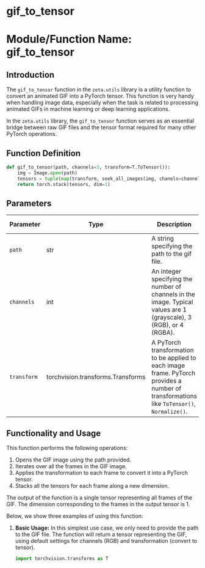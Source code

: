 # gif_to_tensor

# Module/Function Name: gif_to_tensor

## Introduction

The `gif_to_tensor` function in the `zeta.utils` library is a utility function to convert an animated GIF into a PyTorch tensor. This function is very handy when handling image data, especially when the task is related to processing animated GIFs in machine learning or deep learning applications. 

In the `zeta.utils` library, the `gif_to_tensor` function serves as an essential bridge between raw GIF files and the tensor format required for many other PyTorch operations. 

## Function Definition

```python
def gif_to_tensor(path, channels=3, transform=T.ToTensor()):
    img = Image.open(path)
    tensors = tuple(map(transform, seek_all_images(img, chanels=channels)))
    return torch.stack(tensors, dim=1)
```

## Parameters

| Parameter   | Type                               | Description                                                                                                                               | Default Value         |
|-------------|------------------------------------|-------------------------------------------------------------------------------------------------------------------------------------------|-----------------------|
| `path`        | str                                | A string specifying the path to the gif file.                                                                                              | None                  |
| `channels`    | int                                | An integer specifying the number of channels in the image. Typical values are 1 (grayscale), 3 (RGB), or 4 (RGBA).                        | 3 (RGB)               |
| `transform`   | torchvision.transforms.Transforms | A PyTorch transformation to be applied to each image frame. PyTorch provides a number of transformations like `ToTensor()`, `Normalize()`. | `T.ToTensor()` |

## Functionality and Usage

This function performs the following operations:

1. Opens the GIF image using the path provided.
2. Iterates over all the frames in the GIF image.
3. Applies the transformation to each frame to convert it into a PyTorch tensor.
4. Stacks all the tensors for each frame along a new dimension.

The output of the function is a single tensor representing all frames of the GIF. The dimension corresponding to the frames in the output tensor is 1.

Below, we show three examples of using this function:

1. **Basic Usage:**
    In this simplest use case, we only need to provide the path to the GIF file. The function will return a tensor representing the GIF, using default settings for channels (RGB) and transformation (convert to tensor).

    ```python
    import torchvision.transforms as T
   
